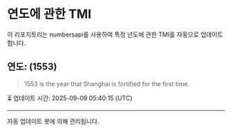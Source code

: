 
# 연도에 관한 TMI

이 리포지토리는 numbersapi를 사용하여 특정 년도에 관한 TMI를 자동으로 업데이트합니다.

## 연도: (1553)
> 1553 is the year that Shanghai is fortified for the first time.

⏳ 업데이트 시간: 2025-09-09 05:40:15 (UTC)

---
자동 업데이트 봇에 의해 관리됩니다.
